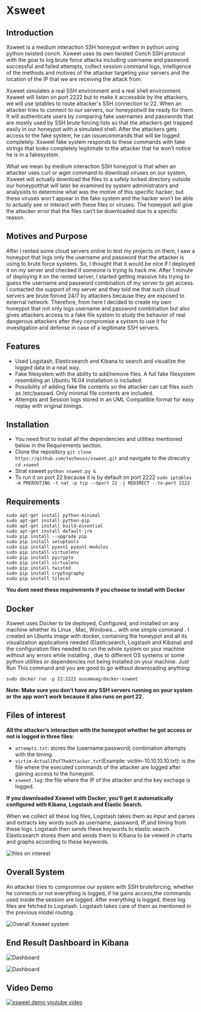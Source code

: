 # Xsweet

## Introduction

Xsweet is a medium interaction SSH honeypot written in python using python twisted conch. Xsweet uses its own twisted Conch SSH protocol with the goal to log brute force attacks including username and password successful and failed attempts, collect session command logs, intelligence of the methods and motives of the attacker targeting your servers and the location of the IP that we are receiving the attack from.

Xsweet simulates a real SSH environment and a real shell environment. Xsweet will listen on port 2222 but to make it accessible by the attackers, we will use iptables to route attacker's SSH connection to 22. When an attacker tries to connect to our servers, our honeypotwill be ready for them. It will authenticate users by comparing fake usernames and passwords that are mostly used by SSH brute forcing lists so that the attackers get trapped easily in our honeypot with a simulated shell. After the attackers gets access to the fake system, he can issuecommands that will be logged completely. Xsweet fake system responds to these commands with fake strings that looks completely legitimate to the attacker that he won’t notice he is in a fakesystem.

What we mean by medium interaction SSH honeypot is that when an attacker uses curl or wget command to download viruses on our system, Xsweet will actually download the files to a safely locked directory outside our honeypotthat will later be examined by system administrators and analysists to determine what was the motive of this specific hacker; but these viruses won’t appear in the fake system and the hacker won’t be able to actually see or interact with these files or viruses. The honeypot will give the attacker error that the files can’t be downloaded due to a specific reason.


## Motives and Purpose

After I rented some cloud servers online to test my projects on them,  I  saw a honeypot  that logs only the username and password that the attacker is using to brute force systems.  So, I  thought that it would be nice if I deployed it on my server and checked if someone is trying to hack me. After 1 minute of deploying it on the rented server, I started getting massive hits trying to guess the username and password combination of my server to get access. I contacted the support of my server and they told me that such cloud servers are brute forced 24/7 by attackers because they are exposed to external network. Therefore, from here I decided to create my own honeypot that not only logs username and password combination but also gives attackers access to a fake file system to study the behavior of real dangerous attackers after they compromise a system to use it for investigation and defense in case of a legitimate SSH servers.


## Features

- Used Logstash, Elasticsearch and Kibana to search and visualize the logged data in a neat way.
- Fake filesystem with the ability to add/remove files. A full fake filesystem resembling an Ubuntu 16.04 installation is included.
- Possibility of adding fake file contents so the attacker can cat files such as /etc/passwd. Only minimal file contents are included.
- Attempts and Session logs stored in an UML Compatible format for easy replay with original timings.

## Installation

- You need first to install all the dependencies and utilities mentioned below in the Requirements section.
- Clone the repository `git clone https://github.com/techouss/xsweet.git` and navigate to the direcotry `cd xsweet`
- Strat xsweet `python xsweet.py &`
- To run it on port 22 because it is by default on port 2222
`sudo iptables -A PREROUTING -t nat -p tcp --dport 22 -j REDIRECT --to-port 2222`

## Requirements

```
sudo apt-get install python-minimal
sudo apt-get install python-pip
sudo apt-get install build-essential
sudo apt-get install default-jre
sudo pip install --upgrade pip
sudo pip install setuptools 
sudo pip install pyasn1 pyasn1-modules
sudo pip install virtualenv
sudo pip install pycrypto
sudo pip install virtualenv
sudo pip install twisted
sudo pip install cryptography
sudo pip install tzlocal
```

**You dont need these requirements if you choose to install with Docker**


## Docker

Xsweet uses Docker to be deployed, Configured, and installed on any machine whether its  Linux , Mac, Windows... with one simple command . I created an Ubuntu image with docker, containing the honeypot and all its visualization applications needed  (Elasticsearch,  Logstash and  Kibana) and the configuration files needed to run the whole  system on your machine without any errors while installing , due to different OS systems or some python  utilities or dependencies not being installed on your machine. Just Run This command and you are good to go without downloading anything:

`sudo docker run -p 22:2222 ousamaag/docker-xsweet`

**Note: Make sure you  don’t have any SSH servers running on your system or the app won’t work because it also runs on port 22.**



## Files of interest

**All the attacker’s interaction with the honeypot whether he got access or not is logged in three files:**

- `attempts.txt`: stores the (username:password) combination attempts with the timing.
- `victim-ActualIPofTheAttacker.txt`(Example: victim-10.10.10.10.txt): is the file where the executed commands of the attacker are logged after gaining access to the honeypot.
- `xsweet.log`: the file where the IP of the attacker and the key exchage is logged.

**If you downloaded Xsweet with Docker, you'll get it automatically configured with Kibana, Logstash and Elastic Search.**

When we collect all these log files, Logstash takes them as input and parses and extracts key words such as username, password, IP,and timing from these logs. Logstash then sends these keywords to elastic search. Elasticsearch stores them and sends them to Kibana to be viewed in charts and graphs according to these keywords.

![files on interest](https://image.ibb.co/jco937/xsweet_image.png "ELK")

## Overall System

An attacker tries to compromise our system with SSH bruteforcing, whether he connects or not everything is logged, if he gains access,the commands used inside the session are logged. After everything is logged, these log files are fetched to Logstash. Logstash takes care of them as mentioned in the previous model routing.

![Overall Xsweet system](https://image.ibb.co/mho937/xsweet_image2.png "ELK")

## End Result Dashboard in Kibana 

![Dashboard](https://image.ibb.co/gBTDJ7/dashboard1.png "ELK")

![Dashboard](https://image.ibb.co/f8CvWS/dashboard2.png "ELK")

## Video Demo

[![xsweet demo youtube video](https://img.youtube.com/vi/SGwpJwFwJ-A/0.jpg)](https://www.youtube.com/watch?v=SGwpJwFwJ-A)



